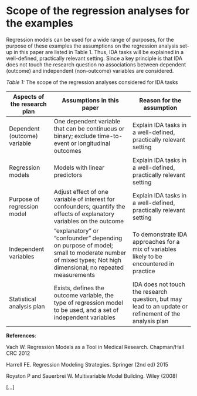 # Scope of the regression analyses for the examples

Regression models can be used for a wide range of purposes, for the purpose of these examples the assumptions on the regression analysis set-up in this paper are listed in Table 1. Thus, IDA tasks will be explained in a well-defined, practically relevant setting. Since a key principle is that IDA does not touch the research question no associations between dependent (outcome)  and independent (non-outcome) variables are considered.

*Table 1:* The scope of the regression analyses considered for IDA tasks

|Aspects of the research plan|Assumptions in this paper|Reason for the assumption|
|-----------|-----------|-----------|
|Dependent (outcome) variable|One dependent variable that can be continuous or binary; exclude time-to-event or longitudinal outcomes|Explain IDA tasks in a well-defined, practically relevant setting|
|Regression models|Models with linear predictors|Explain IDA tasks in a well-defined, practically relevant setting|
|Purpose of regression model|Adjust effect of one variable of interest for confounders; quantify the effects of explanatory variables on the outcome|Explain IDA tasks in a well-defined, practically relevant setting|
|Independent variables|“explanatory” or “confounder” depending on purpose of model; small to moderate number of mixed types; Not high dimensional; no repeated measurements|To demonstrate IDA approaches for a mix of variables likely to be encountered in practice|
|Statistical analysis plan|Exists, defines the outcome variable, the type of regression model to be used, and a set of independent variables|IDA does not touch the research question, but may lead to an update or refinement of the analysis plan|




**References**:

Vach W. Regression Models as a Tool in Medical Research. Chapman/Hall CRC 2012

Harrell FE. Regression Modeling Strategies. Springer (2nd ed) 2015

Royston P and Sauerbrei W. Multivariable Model Building. Wiley (2008)

[…]
